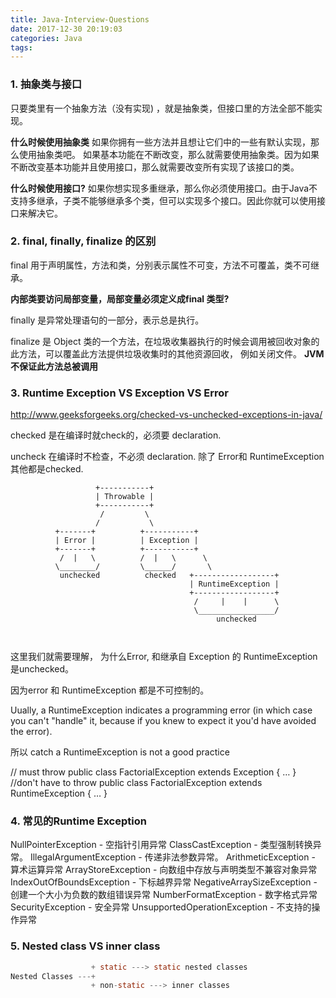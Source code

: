 ```yaml
---
title: Java-Interview-Questions
date: 2017-12-30 20:19:03
categories: Java
tags:
---
```



### 1. 抽象类与接口
只要类里有一个抽象方法（没有实现) ，就是抽象类，但接口里的方法全部不能实现。

**什么时候使用抽象类**
如果你拥有一些方法并且想让它们中的一些有默认实现，那么使用抽象类吧。
如果基本功能在不断改变，那么就需要使用抽象类。因为如果不断改变基本功能并且使用接口，那么就需要改变所有实现了该接口的类。

**什么时候使用接口?**
如果你想实现多重继承，那么你必须使用接口。由于Java不支持多继承，子类不能够继承多个类，但可以实现多个接口。因此你就可以使用接口来解决它。

### 2. final, finally, finalize 的区别
final 用于声明属性，方法和类，分别表示属性不可变，方法不可覆盖，类不可继承。

**内部类要访问局部变量，局部变量必须定义成final 类型?**

finally 是异常处理语句的一部分，表示总是执行。

finalize 是 Object 类的一个方法，在垃圾收集器执行的时候会调用被回收对象的此方法，可以覆盖此方法提供垃圾收集时的其他资源回收， 例如关闭文件。 **JVM 不保证此方法总被调用**

### 3. Runtime Exception VS Exception VS Error
http://www.geeksforgeeks.org/checked-vs-unchecked-exceptions-in-java/

checked 是在编译时就check的，必须要 declaration.

uncheck 在编译时不检查，不必须 declaration. 除了 Error和 RuntimeException 其他都是checked.

```text
                   +-----------+
                   | Throwable |
                   +-----------+
                    /         \
                   /           \
          +-------+          +-----------+
          | Error |          | Exception |
          +-------+          +-----------+
           /  |   \          /  |   \      \
          \________/         \______/       \
           unchecked          checked   +------------------+
                                        | RuntimeException |
                                        +------------------+
                                         /     |    |      \
                                         \_________________/
                                              unchecked



```

这里我们就需要理解， 为什么Error, 和继承自 Exception 的 RuntimeException 是unchecked。

因为error 和 RuntimeException 都是不可控制的。

Uually, a RuntimeException indicates a programming error (in which case you can't "handle" it, because if you knew to expect it you'd have avoided the error).

所以 catch a RuntimeException is not a good practice

// must throw
public class FactorialException extends Exception {
…
}
//don't have to throw
public class FactorialException extends RuntimeException {
…
}

### 4. 常见的Runtime Exception
NullPointerException - 空指针引用异常
ClassCastException - 类型强制转换异常。
IllegalArgumentException - 传递非法参数异常。
ArithmeticException - 算术运算异常
ArrayStoreException - 向数组中存放与声明类型不兼容对象异常
IndexOutOfBoundsException - 下标越界异常
NegativeArraySizeException - 创建一个大小为负数的数组错误异常
NumberFormatException - 数字格式异常
SecurityException - 安全异常
UnsupportedOperationException - 不支持的操作异常
  
### 5. Nested class VS inner class
```java
                  + static ---> static nested classes
Nested Classes ---+ 
                  + non-static ---> inner classes
```
